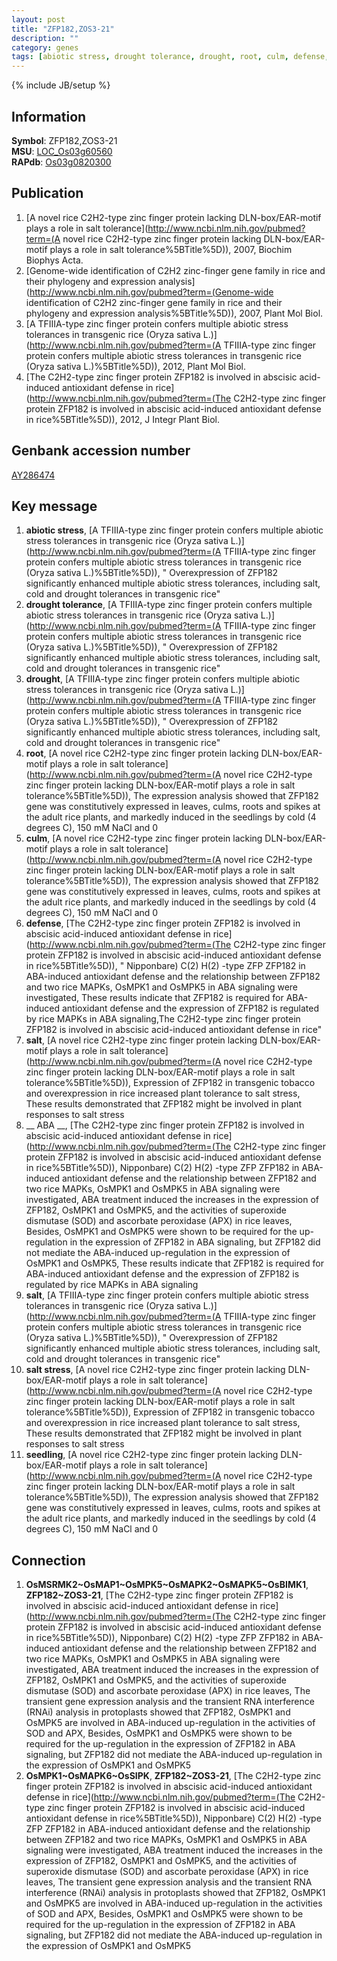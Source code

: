 ```yaml
---
layout: post
title: "ZFP182,ZOS3-21"
description: ""
category: genes
tags: [abiotic stress, drought tolerance, drought, root, culm, defense, salt,  ABA , salt stress, seedling]
---
```

{% include JB/setup %}

## Information
__Symbol__: ZFP182,ZOS3-21  
__MSU__: [LOC_Os03g60560](http://rice.plantbiology.msu.edu/cgi-bin/ORF_infopage.cgi?orf=LOC_Os03g60560)  
__RAPdb__: [Os03g0820300](http://rapdb.dna.affrc.go.jp/viewer/gbrowse_details/irgsp1?name=Os03g0820300)  

## Publication
1. [A novel rice C2H2-type zinc finger protein lacking DLN-box/EAR-motif plays a role in salt tolerance](http://www.ncbi.nlm.nih.gov/pubmed?term=(A novel rice C2H2-type zinc finger protein lacking DLN-box/EAR-motif plays a role in salt tolerance%5BTitle%5D)), 2007, Biochim Biophys Acta.
2. [Genome-wide identification of C2H2 zinc-finger gene family in rice and their phylogeny and expression analysis](http://www.ncbi.nlm.nih.gov/pubmed?term=(Genome-wide identification of C2H2 zinc-finger gene family in rice and their phylogeny and expression analysis%5BTitle%5D)), 2007, Plant Mol Biol.
3. [A TFIIIA-type zinc finger protein confers multiple abiotic stress tolerances in transgenic rice (Oryza sativa L.)](http://www.ncbi.nlm.nih.gov/pubmed?term=(A TFIIIA-type zinc finger protein confers multiple abiotic stress tolerances in transgenic rice (Oryza sativa L.)%5BTitle%5D)), 2012, Plant Mol Biol.
4. [The C2H2-type zinc finger protein ZFP182 is involved in abscisic acid-induced antioxidant defense in rice](http://www.ncbi.nlm.nih.gov/pubmed?term=(The C2H2-type zinc finger protein ZFP182 is involved in abscisic acid-induced antioxidant defense in rice%5BTitle%5D)), 2012, J Integr Plant Biol.

## Genbank accession number
[AY286474](http://www.ncbi.nlm.nih.gov/nuccore/AY286474)

## Key message
1. __abiotic stress__, [A TFIIIA-type zinc finger protein confers multiple abiotic stress tolerances in transgenic rice (Oryza sativa L.)](http://www.ncbi.nlm.nih.gov/pubmed?term=(A TFIIIA-type zinc finger protein confers multiple abiotic stress tolerances in transgenic rice (Oryza sativa L.)%5BTitle%5D)), " Overexpression of ZFP182 significantly enhanced multiple abiotic stress tolerances, including salt, cold and drought tolerances in transgenic rice"
2. __drought tolerance__, [A TFIIIA-type zinc finger protein confers multiple abiotic stress tolerances in transgenic rice (Oryza sativa L.)](http://www.ncbi.nlm.nih.gov/pubmed?term=(A TFIIIA-type zinc finger protein confers multiple abiotic stress tolerances in transgenic rice (Oryza sativa L.)%5BTitle%5D)), " Overexpression of ZFP182 significantly enhanced multiple abiotic stress tolerances, including salt, cold and drought tolerances in transgenic rice"
3. __drought__, [A TFIIIA-type zinc finger protein confers multiple abiotic stress tolerances in transgenic rice (Oryza sativa L.)](http://www.ncbi.nlm.nih.gov/pubmed?term=(A TFIIIA-type zinc finger protein confers multiple abiotic stress tolerances in transgenic rice (Oryza sativa L.)%5BTitle%5D)), " Overexpression of ZFP182 significantly enhanced multiple abiotic stress tolerances, including salt, cold and drought tolerances in transgenic rice"
4. __root__, [A novel rice C2H2-type zinc finger protein lacking DLN-box/EAR-motif plays a role in salt tolerance](http://www.ncbi.nlm.nih.gov/pubmed?term=(A novel rice C2H2-type zinc finger protein lacking DLN-box/EAR-motif plays a role in salt tolerance%5BTitle%5D)),  The expression analysis showed that ZFP182 gene was constitutively expressed in leaves, culms, roots and spikes at the adult rice plants, and markedly induced in the seedlings by cold (4 degrees C), 150 mM NaCl and 0
5. __culm__, [A novel rice C2H2-type zinc finger protein lacking DLN-box/EAR-motif plays a role in salt tolerance](http://www.ncbi.nlm.nih.gov/pubmed?term=(A novel rice C2H2-type zinc finger protein lacking DLN-box/EAR-motif plays a role in salt tolerance%5BTitle%5D)),  The expression analysis showed that ZFP182 gene was constitutively expressed in leaves, culms, roots and spikes at the adult rice plants, and markedly induced in the seedlings by cold (4 degrees C), 150 mM NaCl and 0
6. __defense__, [The C2H2-type zinc finger protein ZFP182 is involved in abscisic acid-induced antioxidant defense in rice](http://www.ncbi.nlm.nih.gov/pubmed?term=(The C2H2-type zinc finger protein ZFP182 is involved in abscisic acid-induced antioxidant defense in rice%5BTitle%5D)), " Nipponbare) C(2) H(2) -type ZFP ZFP182 in ABA-induced antioxidant defense and the relationship between ZFP182 and two rice MAPKs, OsMPK1 and OsMPK5 in ABA signaling were investigated, These results indicate that ZFP182 is required for ABA-induced antioxidant defense and the expression of ZFP182 is regulated by rice MAPKs in ABA signaling,The C2H2-type zinc finger protein ZFP182 is involved in abscisic acid-induced antioxidant defense in rice"
7. __salt__, [A novel rice C2H2-type zinc finger protein lacking DLN-box/EAR-motif plays a role in salt tolerance](http://www.ncbi.nlm.nih.gov/pubmed?term=(A novel rice C2H2-type zinc finger protein lacking DLN-box/EAR-motif plays a role in salt tolerance%5BTitle%5D)),  Expression of ZFP182 in transgenic tobacco and overexpression in rice increased plant tolerance to salt stress, These results demonstrated that ZFP182 might be involved in plant responses to salt stress
8. __ ABA __, [The C2H2-type zinc finger protein ZFP182 is involved in abscisic acid-induced antioxidant defense in rice](http://www.ncbi.nlm.nih.gov/pubmed?term=(The C2H2-type zinc finger protein ZFP182 is involved in abscisic acid-induced antioxidant defense in rice%5BTitle%5D)),  Nipponbare) C(2) H(2) -type ZFP ZFP182 in ABA-induced antioxidant defense and the relationship between ZFP182 and two rice MAPKs, OsMPK1 and OsMPK5 in ABA signaling were investigated, ABA treatment induced the increases in the expression of ZFP182, OsMPK1 and OsMPK5, and the activities of superoxide dismutase (SOD) and ascorbate peroxidase (APX) in rice leaves, Besides, OsMPK1 and OsMPK5 were shown to be required for the up-regulation in the expression of ZFP182 in ABA signaling, but ZFP182 did not mediate the ABA-induced up-regulation in the expression of OsMPK1 and OsMPK5, These results indicate that ZFP182 is required for ABA-induced antioxidant defense and the expression of ZFP182 is regulated by rice MAPKs in ABA signaling
9. __salt__, [A TFIIIA-type zinc finger protein confers multiple abiotic stress tolerances in transgenic rice (Oryza sativa L.)](http://www.ncbi.nlm.nih.gov/pubmed?term=(A TFIIIA-type zinc finger protein confers multiple abiotic stress tolerances in transgenic rice (Oryza sativa L.)%5BTitle%5D)), " Overexpression of ZFP182 significantly enhanced multiple abiotic stress tolerances, including salt, cold and drought tolerances in transgenic rice"
10. __salt stress__, [A novel rice C2H2-type zinc finger protein lacking DLN-box/EAR-motif plays a role in salt tolerance](http://www.ncbi.nlm.nih.gov/pubmed?term=(A novel rice C2H2-type zinc finger protein lacking DLN-box/EAR-motif plays a role in salt tolerance%5BTitle%5D)),  Expression of ZFP182 in transgenic tobacco and overexpression in rice increased plant tolerance to salt stress, These results demonstrated that ZFP182 might be involved in plant responses to salt stress
11. __seedling__, [A novel rice C2H2-type zinc finger protein lacking DLN-box/EAR-motif plays a role in salt tolerance](http://www.ncbi.nlm.nih.gov/pubmed?term=(A novel rice C2H2-type zinc finger protein lacking DLN-box/EAR-motif plays a role in salt tolerance%5BTitle%5D)),  The expression analysis showed that ZFP182 gene was constitutively expressed in leaves, culms, roots and spikes at the adult rice plants, and markedly induced in the seedlings by cold (4 degrees C), 150 mM NaCl and 0

## Connection
1. __OsMSRMK2~OsMAP1~OsMPK5~OsMAPK2~OsMAPK5~OsBIMK1__, __ZFP182~ZOS3-21__, [The C2H2-type zinc finger protein ZFP182 is involved in abscisic acid-induced antioxidant defense in rice](http://www.ncbi.nlm.nih.gov/pubmed?term=(The C2H2-type zinc finger protein ZFP182 is involved in abscisic acid-induced antioxidant defense in rice%5BTitle%5D)),  Nipponbare) C(2) H(2) -type ZFP ZFP182 in ABA-induced antioxidant defense and the relationship between ZFP182 and two rice MAPKs, OsMPK1 and OsMPK5 in ABA signaling were investigated, ABA treatment induced the increases in the expression of ZFP182, OsMPK1 and OsMPK5, and the activities of superoxide dismutase (SOD) and ascorbate peroxidase (APX) in rice leaves, The transient gene expression analysis and the transient RNA interference (RNAi) analysis in protoplasts showed that ZFP182, OsMPK1 and OsMPK5 are involved in ABA-induced up-regulation in the activities of SOD and APX, Besides, OsMPK1 and OsMPK5 were shown to be required for the up-regulation in the expression of ZFP182 in ABA signaling, but ZFP182 did not mediate the ABA-induced up-regulation in the expression of OsMPK1 and OsMPK5
2. __OsMPK1~OsMAPK6~OsSIPK__, __ZFP182~ZOS3-21__, [The C2H2-type zinc finger protein ZFP182 is involved in abscisic acid-induced antioxidant defense in rice](http://www.ncbi.nlm.nih.gov/pubmed?term=(The C2H2-type zinc finger protein ZFP182 is involved in abscisic acid-induced antioxidant defense in rice%5BTitle%5D)),  Nipponbare) C(2) H(2) -type ZFP ZFP182 in ABA-induced antioxidant defense and the relationship between ZFP182 and two rice MAPKs, OsMPK1 and OsMPK5 in ABA signaling were investigated, ABA treatment induced the increases in the expression of ZFP182, OsMPK1 and OsMPK5, and the activities of superoxide dismutase (SOD) and ascorbate peroxidase (APX) in rice leaves, The transient gene expression analysis and the transient RNA interference (RNAi) analysis in protoplasts showed that ZFP182, OsMPK1 and OsMPK5 are involved in ABA-induced up-regulation in the activities of SOD and APX, Besides, OsMPK1 and OsMPK5 were shown to be required for the up-regulation in the expression of ZFP182 in ABA signaling, but ZFP182 did not mediate the ABA-induced up-regulation in the expression of OsMPK1 and OsMPK5


